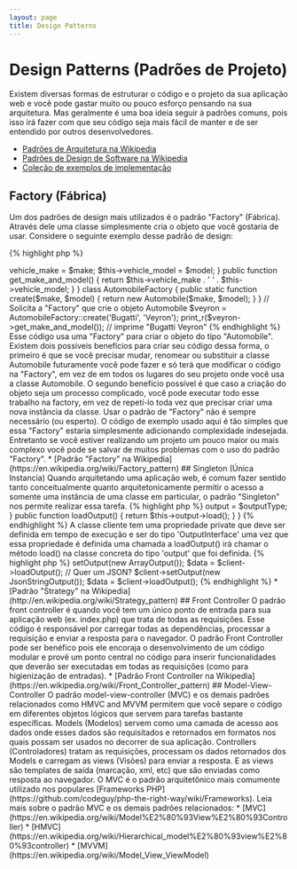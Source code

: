 ```yaml
---
layout: page
title: Design Patterns
---
```


# Design Patterns (Padrões de Projeto)

Existem diversas formas de estruturar o código e o projeto da sua aplicação web e você pode gastar muito ou pouco
esforço pensando na sua arquitetura. Mas geralmente é uma boa ideia seguir à padrões comuns, pois isso irá fazer com que
 seu código seja mais fácil de manter e de ser entendido por outros desenvolvedores.

* [Padrões de Arquitetura na Wikipedia](https://en.wikipedia.org/wiki/Architectural_pattern)
* [Padrões de Design de Software na Wikipedia](https://en.wikipedia.org/wiki/Software_design_pattern)
* [Coleção de exemplos de implementação](https://github.com/domnikl/DesignPatternsPHP)

## Factory (Fábrica)

Um dos padrões de design mais utilizados é o padrão "Factory" (Fábrica). Através dele uma classe simplesmente
cria o objeto que você gostaria de usar. Considere o seguinte exemplo desse padrão de design:

{% highlight php %}
<?php
class Automobile
{
    private $vehicle_make;
    private $vehicle_model;

    public function __construct($make, $model)
    {
        $this->vehicle_make = $make;
        $this->vehicle_model = $model;
    }

    public function get_make_and_model()
    {
        return $this->vehicle_make . ' ' . $this->vehicle_model;
    }
}

class AutomobileFactory
{
    public static function create($make, $model)
    {
        return new Automobile($make, $model);
    }
}

// Solicita a "Factory" que crie o objeto Automobile
$veyron = AutomobileFactory::create('Bugatti', 'Veyron');

print_r($veyron->get_make_and_model()); // imprime "Bugatti Veyron"
{% endhighlight %}

Esse código usa uma "Factory" para criar o objeto do tipo "Automobile". Existem dois possíveis benefícios para criar seu
código dessa forma, o primeiro é que se você precisar mudar, renomear ou substituir a classe Automobile futuramente você
pode fazer e só terá que modificar o código na "Factory", em vez de em todos os lugares do seu projeto onde você usa a
classe Automobile. O segundo benefício possível é que caso a criação do objeto seja um processo complicado, você
pode executar todo esse trabalho na factory, em vez de repetí-lo toda vez que precisar criar uma nova instância da classe.

Usar o padrão de "Factory" não é sempre necessário (ou esperto). O código de exemplo usado aqui é tão simples que essa
"Factory" estaria simplesmente adicionando complexidade indesejada. Entretanto se você estiver realizando um projeto um
pouco maior ou mais complexo você pode se salvar de muitos problemas com o uso do padrão "Factory".

* [Padrão "Factory" na Wikipedia](https://en.wikipedia.org/wiki/Factory_pattern)

## Singleton (Única Instancia)

Quando arquitetando uma aplicação web, é comum fazer sentido tanto conceitualmente quanto arquitetonicamente permitir o
acesso a somente uma instância de uma classe em particular, o padrão "Singleton" nos permite realizar essa tarefa.

{% highlight php %}
<?php
class Singleton
{
    /**
     * Retorna uma instância única de uma classe.
     *
     * @staticvar Singleton $instance A instância única dessa classe.
     *
     * @return Singleton A Instância única.
     */
    public static function getInstance()
    {
        static $instance = null;
        if (null === $instance) {
            $instance = new static();
        }

        return $instance;
    }

    /**
     * Construtor do tipo protegido previne que uma nova instância da
     * Classe seja criada através do operador `new` de fora dessa classe.
     */
    protected function __construct()
    {
    }

    /**
     * Método clone do tipo privado previne a clonagem dessa instância
     * da classe
     *
     * @return void
     */
    private function __clone()
    {
    }

    /**
     * Método unserialize do tipo privado para prevenir a desserialização
     * da instância dessa classe.
     *
     * @return void
     */
    private function __wakeup()
    {
    }
}

class SingletonChild extends Singleton
{
}

$obj = Singleton::getInstance();
var_dump($obj === Singleton::getInstance());             // bool(true)

$anotherObj = SingletonChild::getInstance();
var_dump($anotherObj === Singleton::getInstance());      // bool(false)

var_dump($anotherObj === SingletonChild::getInstance()); // bool(true)
{% endhighlight %}

O código acima implementa o padrão "Singleton" usando uma [variável *estática*](http://php.net/language.variables.scope#language.variables.scope.static)
e o método estático de criação `getInstance()`.
Note o seguinte:

* O construtor [`__construct`](http://php.net/language.oop5.decon#object.construct) é declarado como protegido para prevenir que uma nova instância seja criada fora dessa classe pelo operador `new`.
* O método mágico [`__clone`](http://php.net/language.oop5.cloning#object.clone) é declarado como privado para prevenir a clonagem dessa instância da classe pelo operador [`clone`](http://php.net/language.oop5.cloning).
* O método mágico [`__wakeup`](http://php.net/language.oop5.magic#object.wakeup) é declarado como privado para prevenir a desserialização de uma instância dessa classe pela função global [`unserialize()`](http://php.net/function.unserialize).
* Uma nova instância é criada via [late static binding](http://php.net/language.oop5.late-static-bindings) no método de criação `getInstance()` declarado como estático. Isso permite a criação de classes "filhas" da classe Singleton no exemplo

O padrão Singleton é útil quando você precisa garantir que somente uma instância da classe seja criada em todo o ciclo
de vida da requisição em uma aplicação web. Isso tipicamente ocorre quando você tem objetos globais (tais como uma
classe de Configuração) ou um recurso compartilhado (como uma lista de eventos).

Você deve ser cauteloso quando for usar o padrão "Singleton" já que pela sua própria natureza ele introduz um estado
global na sua aplicação reduzindo a possibilidade de realização de testes. Na maioria dos casos Injeção de Dependências
pode (e deve) ser usado no lugar de uma classe do tipo Singleton. Usar Injeção de Dependências significa não introduzir
acoplamento desnecessário no design da sua aplicação, já que o objeto usando o recurso global ou compartilhado não
necessita de conhecimento sobre uma classe concretamente definida.

* [Padrão Singleton na Wikipedia](https://en.wikipedia.org/wiki/Singleton_pattern)

## Strategy (Estratégia)

Com o padrão "Strategy" (Estratégia) voce encapsula famílias específicas de algoritimos permitindo com que a classe
cliente responsável por instanciar esse algoritimo em particular não necessite de conhecimento sobre sua implementação
atual. Existem várias variações do padrão "Strategy" o mais simples deles é apresentado abaixo:

O primeiro bloco de código apresenta uma familia de algorítimos; você pode querer uma array serializado, um JSON ou
talvez somente um array de dados:
{% highlight php %}
<?php

interface OutputInterface
{
    public function load();
}

class SerializedArrayOutput implements OutputInterface
{
    public function load()
    {
        return serialize($arrayOfData);
    }
}

class JsonStringOutput implements OutputInterface
{
    public function load()
    {
        return json_encode($arrayOfData);
    }
}

class ArrayOutput implements OutputInterface
{
    public function load()
    {
        return $arrayOfData;
    }
}
{% endhighlight %}

Através do encapsulamento do algoritimo acima você está fazendo seu código de forma limpa e clara para que outros
desenvolvedores possam facilmente adicionar novos tipos de saída sem que isso afete o código cliente.

Você pode ver como cada classe concreta 'output' implementa a OutputInterface - isso serve a dois propósitos,
primeiramente isso prevê um simples contrato que precisa ser obedecido por cada implementação concreta. Segundo, através
da implementação de uma interface comum você verá na próxima seção que você pode utilizar [Indução de Tipo](http://php.net/language.oop5.typehinting) para garantir que  o cliente que está utilizando esse comportamento é do tipo correto, nesse caso 'OutputInterface'.

O próximo bloco de código demonstra como uma classe cliente relizando uma chamada deve usar um desses algorítimos e
ainda melhor definir o comportamento necessário em tempo de execução:
{% highlight php %}
<?php
class SomeClient
{
    private $output;

    public function setOutput(OutputInterface $outputType)
    {
        $this->output = $outputType;
    }

    public function loadOutput()
    {
        return $this->output->load();
    }
}
{% endhighlight %}

A classe cliente tem uma propriedade private que deve ser definida em tempo de execução e ser do tipo 'OutputInterface'
uma vez que essa propriedade é definida uma chamada a loadOutput() irá chamar o método load() na classe concreta do tipo
'output' que foi definida.
{% highlight php %}
<?php
$client = new SomeClient();

// Quer um array?
$client->setOutput(new ArrayOutput());
$data = $client->loadOutput();

// Quer um JSON?
$client->setOutput(new JsonStringOutput());
$data = $client->loadOutput();

{% endhighlight %}

* [Padrão "Strategy" na Wikipedia](http://en.wikipedia.org/wiki/Strategy_pattern)

## Front Controller

O padrão front controller é quando você tem um único ponto de entrada para sua aplicação web (ex. index.php) que trata
de todas as requisições. Esse código é responsável por carregar todas as dependências, processar a requisição e enviar
a resposta para o navegador. O padrão Front Controller pode ser benéfico pois ele encoraja o desenvolvimento de um
código modular e provê um ponto central no código para inserir funcionalidades que deverão ser executadas em todas as
requisições (como para higienização de entradas).

* [Padrão Front Controller na Wikipedia](https://en.wikipedia.org/wiki/Front_Controller_pattern)

## Model-View-Controller

O padrão model-view-controller (MVC) e os demais padrões relacionados como HMVC and MVVM permitem que você separe o
código em diferentes objetos lógicos que servem para tarefas bastante específicas. Models (Modelos) servem como uma
camada de acesso aos dados onde esses dados são requisitados e retornados em formatos nos quais possam ser usados
no decorrer de sua aplicação. Controllers (Controladores) tratam as requisições, processam os dados retornados dos
Models e carregam as views (Visões) para enviar a resposta. E as views são templates de saída (marcação, xml, etc) que
são enviadas como resposta ao navegador.

O MVC é o padrão arquitetônico mais comumente utilizado nos populares [Frameworks PHP](https://github.com/codeguy/php-the-right-way/wiki/Frameworks).

Leia mais sobre o padrão MVC e os demais padrões relacionados:

* [MVC](https://en.wikipedia.org/wiki/Model%E2%80%93View%E2%80%93Controller)
* [HMVC](https://en.wikipedia.org/wiki/Hierarchical_model%E2%80%93view%E2%80%93controller)
* [MVVM](https://en.wikipedia.org/wiki/Model_View_ViewModel)
